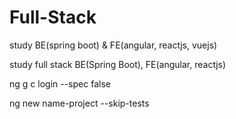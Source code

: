 # Full-Stack
study BE(spring boot) &amp; FE(angular, reactjs, vuejs)

study full stack BE(Spring Boot), FE(angular, reactjs)

ng g c login --spec false

ng new name-project --skip-tests
